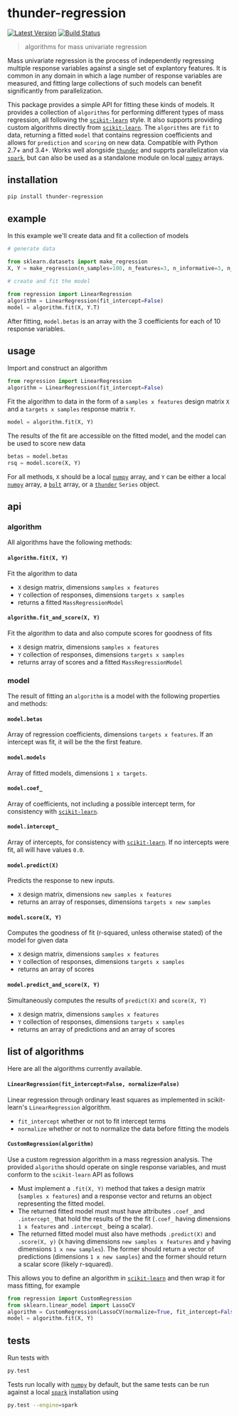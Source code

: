# thunder-regression

[![Latest Version](https://img.shields.io/pypi/v/thunder-regression.svg?style=flat-square)](https://pypi.python.org/pypi/thunder-registration)
[![Build Status](https://img.shields.io/travis/thunder-project/thunder-regression/master.svg?style=flat-square)](https://travis-ci.org/thunder-project/thunder-regression)


> algorithms for mass univariate regression

Mass univariate regression is the process of independently regressing multiple response variables against a single set of explantory features. It is common in any domain in which a lage number of response variables are measured, and fitting large collections of such models can benefit significantly from parallelization.

This package provides a simple API for fitting these kinds of models. It provides a collection of `algorithms` for performing different types of mass regression, all following the [`scikit-learn`](https://github.com/scikit-learn/scikit-learn) style. It also supports providing custom algorithms directly from [`scikit-learn`](https://github.com/scikit-learn/scikit-learn). The `algorithms` are `fit` to data, returning a fitted `model` that contains regression coefficients and allows for `prediction` and `scoring` on new data. Compatible with Python 2.7+ and 3.4+. Works well alongside [`thunder`](https://github.com/thunder-project/thunder) and supprts parallelization via [`spark`](https://github.com/apache/spark), but can also be used as a standalone module on local [`numpy`](https://github.com/numpy/numpy) arrays.

## installation

```bash
pip install thunder-regression
```

## example

In this example we'll create data and fit a collection of models

```python
# generate data

from sklearn.datasets import make_regression
X, Y = make_regression(n_samples=100, n_features=3, n_informative=3, n_targets=10, noise=1.0)

# create and fit the model

from regression import LinearRegression
algorithm = LinearRegression(fit_intercept=False)
model = algorithm.fit(X, Y.T)
```

After fitting, `model.betas` is an array with the 3 coefficients for each of 10 response variables.

## usage

Import and construct an algorithm

```python
from regression import LinearRegression
algorithm = LinearRegression(fit_intercept=False)
```

Fit the algorithm to data in the form of a `samples x features` design matrix `X` and a `targets x samples` response matrix `Y`.

```python
model = algorithm.fit(X, Y)
```

The results of the fit are accessible on the fitted model, and the model can be used to score new data

```python
betas = model.betas
rsq = model.score(X, Y)
```

For all methods, `X` should be a local [`numpy`](https://github.com/numpy/numpy) array, and `Y` can be either a local [`numpy`](https://github.com/numpy/numpy) array, a [`bolt`](http://github.com/bolt-project/bolt) array, or a [`thunder`](http://github.com/thunder-project/thunder) `Series` object.

## api

### algorithm

All algorithms have the following methods:

#### `algorithm.fit(X, Y)`
Fit the algorithm to data
- `X` design matrix, dimensions `samples x features`
- `Y` collection of responses, dimensions `targets x samples`
- returns a fitted `MassRegressionModel`

#### `algorithm.fit_and_score(X, Y)`
Fit the algorithm to data and also compute scores for goodness of fits
- `X` design matrix, dimensions `samples x features`
- `Y` collection of responses, dimensions `targets x samples`
- returns array of scores and a fitted `MassRegressionModel`

### model

The result of fitting an `algorithm` is a model with the following properties and methods:

#### `model.betas`
Array of regression coefficients, dimensions `targets x features`. If an intercept was fit, it will be the
the first feature.

#### `model.models`
Array of fitted models, dimensions `1 x targets`.

#### `model.coef_`
Array of coefficients, not including a possible intercept term, for consistency with [`scikit-learn`](https://github.com/scikit-learn/scikit-learn).

#### `model.intercept_`
Array of intercepts, for consistency with [`scikit-learn`](https://github.com/scikit-learn/scikit-learn). If no intercepts were fit, all will have values `0.0`.

#### `model.predict(X)`
Predicts the response to new inputs.
- `X` design matrix, dimensions `new samples x features`
- returns an array of responses, dimensions `targets x new samples`

#### `model.score(X, Y)`
Computes the goodness of fit (r-squared, unless otherwise stated) of the model for given data
- `X` design matrix, dimensions `samples x features`
- `Y` collection of responses, dimensions `targets x samples`
- returns an array of scores

#### `model.predict_and_score(X, Y)`
Simultaneously computes the results of `predict(X)` and `score(X, Y)`
- `X` design matrix, dimensions `samples x features`
- `Y` collection of responses, dimensions `targets x samples`
- returns an array of predictions and an array of scores

## list of algorithms

Here are all the algorithms currently available.

#### `LinearRegression(fit_intercept=False, normalize=False)`
Linear regression through ordinary least squares as implemented in scikit-learn's `LinearRegression` algorithm.
- `fit_intercept` whether or not to fit intercept terms
- `normalize` whether or not to normalize the data before fitting the models

#### `CustomRegression(algorithm)`
Use a custom regression algorithm in a mass regression analysis. The provided `algorithm` should operate on single response variables, and must conform to the `scikit-learn` API as follows
- Must implement a `.fit(X, Y)` method that takes a design matrix (`samples x features`) and a response vector and returns an object representing the fitted model.
- The returned fitted model must must have attributes `.coef_` and `.intercept_` that hold the results of the the fit (`.coef_` having dimensions `1 x features` and `.intercept_` being a scalar).
- The returned fitted model must also have methods `.predict(X)` and `.score(X, y)` (`X` having dimensions `new samples x features` and `y` having dimensions `1 x new samples`). The former should return a vector of predictions (dimensions `1 x new samples`) and the former should return a scalar score (likely r-squared).

This allows you to define an algorithm in [`scikit-learn`](https://github.com/scikit-learn/scikit-learn) and then wrap it for mass fitting, for example

```python
from regression import CustomRegression
from sklearn.linear_model import LassoCV
algorithm = CustomRegression(LassoCV(normalize=True, fit_intercept=False))
model = algorithm.fit(X, Y)
```
## tests

Run tests with

```bash
py.test
```

Tests run locally with [`numpy`](https://github.com/numpy/numpy) by default, but the same tests can be run against a local [`spark`](https://github.com/apache/spark) installation using

```bash
py.test --engine=spark
```
